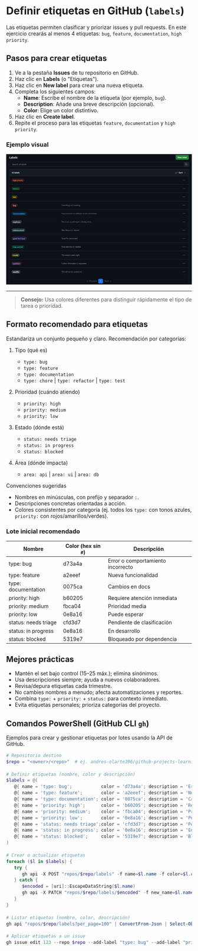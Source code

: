 # Definir etiquetas en GitHub (`labels`)

Las etiquetas permiten clasificar y priorizar issues y pull requests. En este ejercicio crearás al menos 4 etiquetas: `bug`, `feature`, `documentation`, `high priority`.

## Pasos para crear etiquetas

1. Ve a la pestaña **Issues** de tu repositorio en GitHub.
2. Haz clic en **Labels** (o "Etiquetas").
3. Haz clic en **New label** para crear una nueva etiqueta.
4. Completa los siguientes campos:
   - **Name**: Escribe el nombre de la etiqueta (por ejemplo, `bug`).
   - **Description**: Añade una breve descripción (opcional).
   - **Color**: Elige un color distintivo.
5. Haz clic en **Create label**.
6. Repite el proceso para las etiquetas `feature`, `documentation` y `high priority`.

### Ejemplo visual

![Ejemplo de etiquetas en GitHub](../../assets//issues/issues-labels.png)

---

> **Consejo:** Usa colores diferentes para distinguir rápidamente el tipo de tarea o prioridad.

## Formato recomendado para etiquetas

Estandariza un conjunto pequeño y claro. Recomendación por categorías:

1. Tipo (qué es)
    - `type: bug`
    - `type: feature`
    - `type: documentation`
    - `type: chore` | `type: refactor` | `type: test`

2. Prioridad (cuándo atiendo)
    - `priority: high`
    - `priority: medium`
    - `priority: low`

3. Estado (dónde está)
    - `status: needs triage`
    - `status: in progress`
    - `status: blocked`

4. Área (dónde impacta)
    - `area: api` | `area: ui` | `area: db`

Convenciones sugeridas

- Nombres en minúsculas, con prefijo y separador `:`.
- Descripciones concretas orientadas a acción.
- Colores consistentes por categoría (ej. todos los `type:` con tonos azules, `priority:` con rojos/amarillos/verdes).

### Lote inicial recomendado

| Nombre | Color (hex sin `#`) | Descripción |
| --- | --- | --- |
| type: bug | d73a4a | Error o comportamiento incorrecto |
| type: feature | a2eeef | Nueva funcionalidad |
| type: documentation | 0075ca | Cambios en docs |
| priority: high | b60205 | Requiere atención inmediata |
| priority: medium | fbca04 | Prioridad media |
| priority: low | 0e8a16 | Puede esperar |
| status: needs triage | cfd3d7 | Pendiente de clasificación |
| status: in progress | 0e8a16 | En desarrollo |
| status: blocked | 5319e7 | Bloqueado por dependencia |

## Mejores prácticas

- Mantén el set bajo control (15–25 máx.); elimina sinónimos.
- Usa descripciones siempre; ayuda a nuevos colaboradores.
- Revisa/depura etiquetas cada trimestre.
- No cambies nombres a menudo; afecta automatizaciones y reportes.
- Combina `type:` + `priority:` + `status:` para contexto inmediato.
- Evita etiquetas personales; prioriza categorías del proyecto.

## Comandos PowerShell (GitHub CLI `gh`)

Ejemplos para crear y gestionar etiquetas por lotes usando la API de GitHub.

```powershell
# Repositorio destino
$repo = "<owner>/<repo>"  # ej. andres-olarte396/github-projects-learning

# Definir etiquetas (nombre, color y descripción)
$labels = @(
   @{ name = 'type: bug';           color = 'd73a4a'; description = 'Error o comportamiento incorrecto' },
   @{ name = 'type: feature';       color = 'a2eeef'; description = 'Nueva funcionalidad' },
   @{ name = 'type: documentation'; color = '0075ca'; description = 'Cambios en documentación' },
   @{ name = 'priority: high';      color = 'b60205'; description = 'Requiere atención inmediata' },
   @{ name = 'priority: medium';    color = 'fbca04'; description = 'Prioridad media' },
   @{ name = 'priority: low';       color = '0e8a16'; description = 'Puede esperar' },
   @{ name = 'status: needs triage';color = 'cfd3d7'; description = 'Pendiente de clasificación' },
   @{ name = 'status: in progress'; color = '0e8a16'; description = 'En desarrollo' },
   @{ name = 'status: blocked';     color = '5319e7'; description = 'Bloqueado por dependencia' }
)

# Crear o actualizar etiquetas
foreach ($l in $labels) {
   try {
      gh api -X POST "repos/$repo/labels" -f name=$l.name -f color=$l.color -f description=$l.description | Out-Null
   } catch {
      $encoded = [uri]::EscapeDataString($l.name)
      gh api -X PATCH "repos/$repo/labels/$encoded" -f new_name=$l.name -f color=$l.color -f description=$l.description | Out-Null
   }
}

# Listar etiquetas (nombre, color, descripción)
gh api "repos/$repo/labels?per_page=100" | ConvertFrom-Json | Select-Object name,color,description

# Aplicar etiquetas a un issue
gh issue edit 123 --repo $repo --add-label "type: bug" --add-label "priority: high"
```
